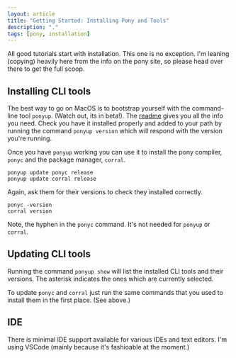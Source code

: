 ```yaml
---
layout: article
title: "Getting Started: Installing Pony and Tools"
description: "."
tags: [pony, installation]
---
```

All good tutorials start with installation.  This one is no exception.  I'm leaning (copying) heavily here from the info on the pony site, so please head over there to get the full scoop.


## Installing CLI tools
The best way to go on MacOS is to bootstrap yourself with the command-line tool ```ponyup```.  (Watch out, its in beta!). The [readme](https://github.com/ponylang/ponyup) gives you all the info you need.  Check you have it installed properly and added to your path by running the command ```ponyup version``` which will respond with the version you're running.

Once you have ```ponyup``` working you can use it to install the pony compiler, ```ponyc``` and the package manager, ```corral```.

    ponyup update ponyc release
    ponyup update corral release
    
Again, ask them for their versions to check they installed correctly.

    ponyc -version
    corral version
    
Note, the hyphen in the ```ponyc``` command. It's not needed for ```ponyup``` or ```corral```.

## Updating CLI tools
Running the command ```ponyup show``` will list the installed CLI tools and their versions.  The asterisk indicates the ones which are currently selected.

To update ```ponyc``` and ```corral``` just run the same commands that you used to install them in the first place. (See above.)

## IDE
There is minimal IDE support available for various IDEs and text editors.  I'm using VSCode (mainly because it's fashioable at the moment.)
